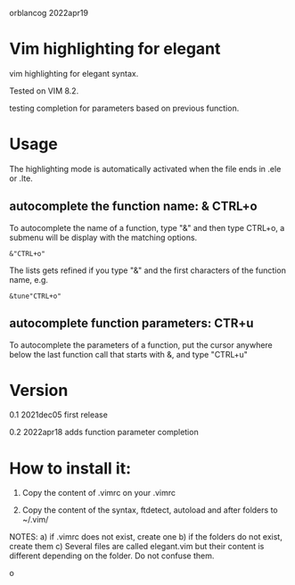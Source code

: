 orblancog
2022apr19

# Vim highlighting for elegant
vim highlighting for elegant syntax.

Tested on VIM 8.2.


testing completion for parameters based on previous function.

# Usage
The highlighting mode is automatically activated when the file ends in .ele or .lte.

## autocomplete the function name: & CTRL+o
To autocomplete the name of a function, type "&" and then type CTRL+o, a submenu will be display with the matching options.
```vim
&"CTRL+o"
```
The lists gets refined if you type "&" and the first characters of the function name, e.g.
```vim
&tune"CTRL+o"
```
## autocomplete function parameters: CTR+u
To autocomplete the parameters of a function, put the cursor anywhere below the last function call that starts with &, and type "CTRL+u"



# Version
0.1 2021dec05 first release

0.2 2022apr18 adds function parameter completion

# How to install it:
1) Copy the content of .vimrc on your .vimrc

2) Copy the content of the syntax, ftdetect, autoload and after folders to  ~/.vim/ 



NOTES: a) if .vimrc does not exist, create one
       b) if the folders do not exist, create them
       c) Several files are called elegant.vim but their content is different depending on the folder. Do not confuse them. 


o
